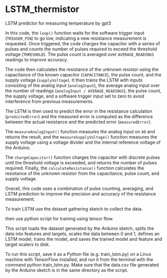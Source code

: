 # LSTM_thermistor
LSTM predictor for measuring temperature 
by gpt3


In this code, the `loop()` function waits for the software trigger input (`TRIGGER_PIN`) to go low, indicating a new resistance measurement is requested. Once triggered, the code charges the capacitor with a series of pulses and counts the number of pulses required to exceed the threshold voltage (`THRESHOLD`). The pulse count is averaged over `AVERAGE_READINGS` readings to improve accuracy.

The code then calculates the resistance of the unknown resistor using the capacitance of the known capacitor (`CAPACITANCE`), the pulse count, and the supply voltage (`supplyVoltage`). It then trains the LSTM with inputs consisting of the analog input (`analogInput`), the average analog input over the number of readings (`analogInput / AVERAGE_READINGS`), the pulse count, the supply voltage, and a software trigger input set to zero to avoid interference from previous measurements.

The LSTM is then used to predict the error in the resistance calculation (`predictedError`) and the measured error is computed as the difference between the actual resistance and the predicted error (`measuredError`).

The `measureAnalogInput()` function measures the analog input on `A0` and returns the result, and the `measureSupplyVoltage()` function measures the supply voltage using a voltage divider and the internal reference voltage of the Arduino.

The `chargeCapacitor()` function charges the capacitor with discrete pulses until the threshold voltage is exceeded, and returns the number of pulses required. Finally, the `calculateResistance()` function calculates the resistance of the unknown resistor from the capacitance, pulse count, and supply voltage.

Overall, this code uses a combination of pulse counting, averaging, and LSTM prediction to improve the precision and accuracy of the resistance measurement.

To train LSTM use the dstaset gathering sketch to collect the data.

then use python script for training using tensor flow.

This script loads the dataset generated by the Arduino sketch, splits the data into features and targets, scales the data between 0 and 1, defines an LSTM model, trains the model, and saves the trained model and feature and target scalers to disk.

To run this script, save it as a Python file (e.g. train_lstm.py) on a Linux machine with TensorFlow installed, and run it from the terminal with the command python train_lstm.py. Make sure that the data.csv file generated by the Arduino sketch is in the same directory as the script.
